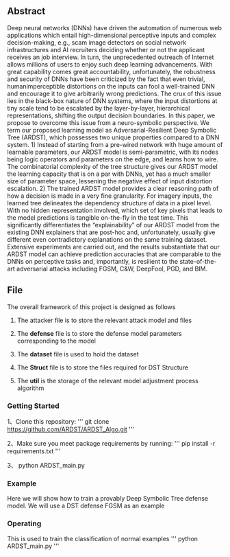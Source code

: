 ## Abstract
Deep neural networks (DNNs) have driven the automation of numerous web applications which entail high-dimensional perceptive inputs and complex decision-making, e.g., scam image detectors on social network infrastructures and AI recruiters deciding whether or not the applicant receives an job interview. In turn, the unprecedented outreach of Internet allows millions of users to enjoy such deep learning advancements. With great capability comes great accountability, unfortunately, the robustness and security of DNNs have been criticized by the fact that even trivial, humanimperceptible distortions on the inputs can fool a well-trained DNN and encourage it to give arbitrarily wrong predictions. The crux of this issue lies in the black-box nature of DNN systems, where the input distortions at tiny scale tend to be escalated by the layer-by-layer, hierarchical representations, shifting the output decision boundaries. In this paper, we propose to overcome this issue from a neuro-symbolic perspective. We term our proposed learning model as Adversarial-Resilient Deep Symbolic Tree (ARDST), which possesses two unique properties compared to a DNN system. 1) Instead of starting from a pre-wired network with huge amount of learnable parameters, our ARDST model is semi-parametric, with its nodes being logic operators and parameters on the edge, and learns how to wire. The combinatorial complexity of the tree structure gives our ARDST model the learning capacity that is on a par with DNNs, yet has a much smaller size of parameter space, lessening the negative effect of input distortion escalation. 2) The trained ARDST model provides a clear reasoning path of how a decision is made in a very fine granularity. For imagery inputs, the learned tree delineates the dependency structure of data in a pixel level. With no hidden representation involved, which set of key pixels that leads to the model predictions is tangible on-the-fly in the test time. This significantly differentiates the “explainability” of our ARDST model from the existing DNN explainers that are post-hoc and, unfortunately, usually give different even contradictory explanations on the same training dataset. Extensive experiments are carried out, and the results substantiate that our ARDST model can achieve prediction accuracies that are comparable to the DNNs on perceptive tasks and, importantly, is resilient to the state-of-the-art adversarial attacks including FGSM, C&W, DeepFool, PGD, and BIM.

## File

The overall framework of this project is designed as follows
1. The attacker file is to store the relevant attack model and files

2. The **defense** file is to store the defense model parameters corresponding to the model

3. The **dataset** file is used to hold the dataset

4. The **Struct** file is to store the files required for DST Structure

5. The **util** is the storage of the relevant model adjustment process algorithm

### Getting Started
1、Clone this repository:
'''
git clone https://github.com/ARDST/ARDST_Algo.git
'''

2、Make sure you meet package requirements by running:
'''
pip install -r requirements.txt
'''

3、 python ARDST_main.py

### Example

Here we will show how to train a provably Deep Symbolic Tree defense model. We will use a DST defense FGSM as an example

### Operating

This is used to train the classification of normal examples
''' 
python ARDST_main.py
'''

